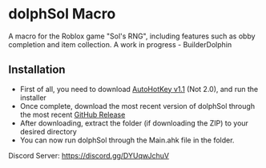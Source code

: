 # dolphSol Macro
 A macro for the Roblox game "Sol's RNG", including features such as obby completion and item collection. A work in progress - BuilderDolphin

 ## Installation
 - First of all, you need to download [AutoHotKey v1.1](https://www.autohotkey.com/) (Not 2.0), and run the installer
 - Once complete, download the most recent version of dolphSol through the most recent [GitHub Release](https://github.com/BuilderDolphin/dolphSol-Macro/releases/latest)
 - After downloading, extract the folder (if downloading the ZIP) to your desired directory
 - You can now run dolphSol through the Main.ahk file in the folder.

 Discord Server: https://discord.gg/DYUqwJchuV
